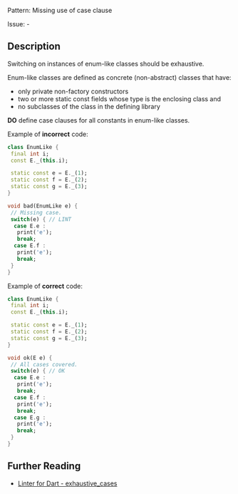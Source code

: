 Pattern: Missing use of case clause

Issue: -

## Description

Switching on instances of enum-like classes should be exhaustive.

Enum-like classes are defined as concrete (non-abstract) classes that have:
 * only private non-factory constructors
 * two or more static const fields whose type is the enclosing class and
 * no subclasses of the class in the defining library

**DO** define case clauses for all constants in enum-like classes.

Example of **incorrect** code:

```dart
class EnumLike {
 final int i;
 const E._(this.i);

 static const e = E._(1);
 static const f = E._(2);
 static const g = E._(3);
}

void bad(EnumLike e) {
 // Missing case.
 switch(e) { // LINT
  case E.e :
   print('e');
   break;
  case E.f :
   print('e');
   break;
 }
}
```

Example of **correct** code:
```dart
class EnumLike {
 final int i;
 const E._(this.i);

 static const e = E._(1);
 static const f = E._(2);
 static const g = E._(3);
}

void ok(E e) {
 // All cases covered.
 switch(e) { // OK
  case E.e :
   print('e');
   break;
  case E.f :
   print('e');
   break;
  case E.g :
   print('e');
   break;
 }
}
```

## Further Reading

* [Linter for Dart - exhaustive_cases](https://dart-lang.github.io/linter/lints/exhaustive_cases.html)